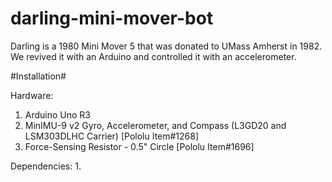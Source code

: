 darling-mini-mover-bot
======================

Darling is a 1980 Mini Mover 5 that was donated to UMass Amherst in 1982. We revived it with an Arduino and controlled it with an accelerometer.

#Installation#

Hardware:
1. Arduino Uno R3
2. MinIMU-9 v2 Gyro, Accelerometer, and Compass (L3GD20 and LSM303DLHC Carrier) [Pololu Item#1268]
3. Force-Sensing Resistor - 0.5" Circle [Pololu Item#1696]

Dependencies:
1. 
